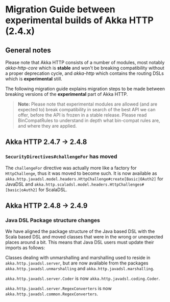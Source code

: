 # Migration Guide between experimental builds of Akka HTTP (2.4.x)

## General notes

Please note that Akka HTTP consists of a number of modules, most notably *akka-http-core*
which is **stable** and won't be breaking compatibility without a proper deprecation cycle,
and *akka-http* which contains the routing DSLs which is **experimental** still.

The following migration guide explains migration steps to be made between breaking
versions of the **experimental** part of Akka HTTP. 

> **Note:**
Please note that experimental modules are allowed (and are expected to) break compatibility
in search of the best API we can offer, before the API is frozen in a stable release.
Please read <!-- FIXME: unresolved link reference: bincompatrules --> BinCompatRules to understand in depth what bin-compat rules are, and where they are applied.

## Akka HTTP 2.4.7 -> 2.4.8

### `SecurityDirectives#challengeFor` has moved

The `challengeFor` directive was actually more like a factory for `HttpChallenge`,
thus it was moved to become such. It is now available as `akka.http.javadsl.model.headers.HttpChallenge#create[Basic|OAuth2]`
for JavaDSL and `akka.http.scaladsl.model.headers.HttpChallenges#[basic|oAuth2]` for ScalaDSL.

## Akka HTTP 2.4.8 -> 2.4.9

### Java DSL Package structure changes

We have aligned the package structure of the Java based DSL with the Scala based DSL
and moved classes that were in the wrong or unexpected places around a bit. This means
that Java DSL users must update their imports as follows:

Classes dealing with unmarshalling and marshalling used to reside in `akka.http.javadsl.server`,
but are now available from the packages `akka.http.javadsl.unmarshalling` and `akka.http.javadsl.marshalling`.

`akka.http.javadsl.server.Coder` is now `akka.http.javadsl.coding.Coder`.

`akka.http.javadsl.server.RegexConverters` is now `akka.http.javadsl.common.RegexConverters`.